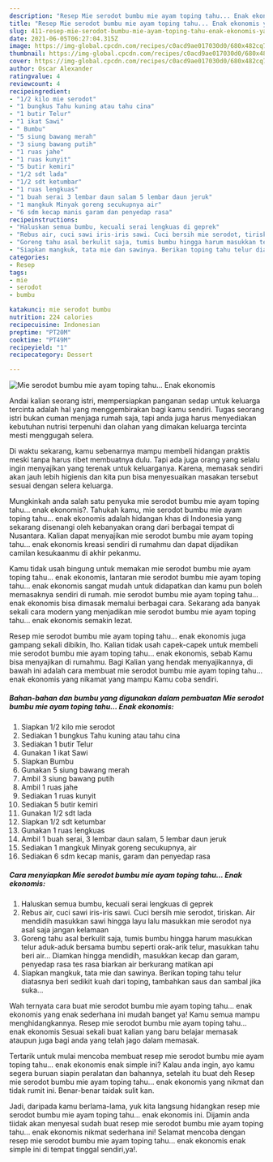 ```yaml
---
description: "Resep Mie serodot bumbu mie ayam toping tahu... Enak ekonomis yang lezat dan Mudah Dibuat"
title: "Resep Mie serodot bumbu mie ayam toping tahu... Enak ekonomis yang lezat dan Mudah Dibuat"
slug: 411-resep-mie-serodot-bumbu-mie-ayam-toping-tahu-enak-ekonomis-yang-lezat-dan-mudah-dibuat
date: 2021-06-05T06:27:04.315Z
image: https://img-global.cpcdn.com/recipes/c0acd9ae017030d0/680x482cq70/mie-serodot-bumbu-mie-ayam-toping-tahu-enak-ekonomis-foto-resep-utama.jpg
thumbnail: https://img-global.cpcdn.com/recipes/c0acd9ae017030d0/680x482cq70/mie-serodot-bumbu-mie-ayam-toping-tahu-enak-ekonomis-foto-resep-utama.jpg
cover: https://img-global.cpcdn.com/recipes/c0acd9ae017030d0/680x482cq70/mie-serodot-bumbu-mie-ayam-toping-tahu-enak-ekonomis-foto-resep-utama.jpg
author: Oscar Alexander
ratingvalue: 4
reviewcount: 4
recipeingredient:
- "1/2 kilo mie serodot"
- "1 bungkus Tahu kuning atau tahu cina"
- "1 butir Telur"
- "1 ikat Sawi"
- " Bumbu"
- "5 siung bawang merah"
- "3 siung bawang putih"
- "1 ruas jahe"
- "1 ruas kunyit"
- "5 butir kemiri"
- "1/2 sdt lada"
- "1/2 sdt ketumbar"
- "1 ruas lengkuas"
- "1 buah serai 3 lembar daun salam 5 lembar daun jeruk"
- "1 mangkuk Minyak goreng secukupnya air"
- "6 sdm kecap manis garam dan penyedap rasa"
recipeinstructions:
- "Haluskan semua bumbu, kecuali serai lengkuas di geprek"
- "Rebus air, cuci sawi iris-iris sawi. Cuci bersih mie serodot, tiriskan. Air mendidih masukkan sawi hingga layu lalu masukkan mie serodot nya asal saja jangan kelamaan"
- "Goreng tahu asal berkulit saja, tumis bumbu hingga harum masukkan telur aduk-aduk bersama bumbu seperti orak-arik telur, masukkan tahu beri air... Diamkan hingga mendidih, masukkan kecap dan garam, penyedap rasa tes rasa biarkan air berkurang matikan api"
- "Siapkan mangkuk, tata mie dan sawinya. Berikan toping tahu telur diatasnya beri sedikit kuah dari toping, tambahkan saus dan sambal jika suka..."
categories:
- Resep
tags:
- mie
- serodot
- bumbu

katakunci: mie serodot bumbu 
nutrition: 224 calories
recipecuisine: Indonesian
preptime: "PT20M"
cooktime: "PT49M"
recipeyield: "1"
recipecategory: Dessert

---
```



![Mie serodot bumbu mie ayam toping tahu... Enak ekonomis](https://img-global.cpcdn.com/recipes/c0acd9ae017030d0/680x482cq70/mie-serodot-bumbu-mie-ayam-toping-tahu-enak-ekonomis-foto-resep-utama.jpg)

Andai kalian seorang istri, mempersiapkan panganan sedap untuk keluarga tercinta adalah hal yang menggembirakan bagi kamu sendiri. Tugas seorang istri bukan cuman menjaga rumah saja, tapi anda juga harus menyediakan kebutuhan nutrisi terpenuhi dan olahan yang dimakan keluarga tercinta mesti menggugah selera.

Di waktu  sekarang, kamu sebenarnya mampu membeli hidangan praktis meski tanpa harus ribet membuatnya dulu. Tapi ada juga orang yang selalu ingin menyajikan yang terenak untuk keluarganya. Karena, memasak sendiri akan jauh lebih higienis dan kita pun bisa menyesuaikan masakan tersebut sesuai dengan selera keluarga. 



Mungkinkah anda salah satu penyuka mie serodot bumbu mie ayam toping tahu... enak ekonomis?. Tahukah kamu, mie serodot bumbu mie ayam toping tahu... enak ekonomis adalah hidangan khas di Indonesia yang sekarang disenangi oleh kebanyakan orang dari berbagai tempat di Nusantara. Kalian dapat menyajikan mie serodot bumbu mie ayam toping tahu... enak ekonomis kreasi sendiri di rumahmu dan dapat dijadikan camilan kesukaanmu di akhir pekanmu.

Kamu tidak usah bingung untuk memakan mie serodot bumbu mie ayam toping tahu... enak ekonomis, lantaran mie serodot bumbu mie ayam toping tahu... enak ekonomis sangat mudah untuk didapatkan dan kamu pun boleh memasaknya sendiri di rumah. mie serodot bumbu mie ayam toping tahu... enak ekonomis bisa dimasak memalui berbagai cara. Sekarang ada banyak sekali cara modern yang menjadikan mie serodot bumbu mie ayam toping tahu... enak ekonomis semakin lezat.

Resep mie serodot bumbu mie ayam toping tahu... enak ekonomis juga gampang sekali dibikin, lho. Kalian tidak usah capek-capek untuk membeli mie serodot bumbu mie ayam toping tahu... enak ekonomis, sebab Kamu bisa menyajikan di rumahmu. Bagi Kalian yang hendak menyajikannya, di bawah ini adalah cara membuat mie serodot bumbu mie ayam toping tahu... enak ekonomis yang nikamat yang mampu Kamu coba sendiri.

<!--inarticleads1-->

##### Bahan-bahan dan bumbu yang digunakan dalam pembuatan Mie serodot bumbu mie ayam toping tahu... Enak ekonomis:

1. Siapkan 1/2 kilo mie serodot
1. Sediakan 1 bungkus Tahu kuning atau tahu cina
1. Sediakan 1 butir Telur
1. Gunakan 1 ikat Sawi
1. Siapkan  Bumbu
1. Gunakan 5 siung bawang merah
1. Ambil 3 siung bawang putih
1. Ambil 1 ruas jahe
1. Sediakan 1 ruas kunyit
1. Sediakan 5 butir kemiri
1. Gunakan 1/2 sdt lada
1. Siapkan 1/2 sdt ketumbar
1. Gunakan 1 ruas lengkuas
1. Ambil 1 buah serai, 3 lembar daun salam, 5 lembar daun jeruk
1. Sediakan 1 mangkuk Minyak goreng secukupnya, air
1. Sediakan 6 sdm kecap manis, garam dan penyedap rasa




<!--inarticleads2-->

##### Cara menyiapkan Mie serodot bumbu mie ayam toping tahu... Enak ekonomis:

1. Haluskan semua bumbu, kecuali serai lengkuas di geprek
1. Rebus air, cuci sawi iris-iris sawi. Cuci bersih mie serodot, tiriskan. Air mendidih masukkan sawi hingga layu lalu masukkan mie serodot nya asal saja jangan kelamaan
1. Goreng tahu asal berkulit saja, tumis bumbu hingga harum masukkan telur aduk-aduk bersama bumbu seperti orak-arik telur, masukkan tahu beri air... Diamkan hingga mendidih, masukkan kecap dan garam, penyedap rasa tes rasa biarkan air berkurang matikan api
1. Siapkan mangkuk, tata mie dan sawinya. Berikan toping tahu telur diatasnya beri sedikit kuah dari toping, tambahkan saus dan sambal jika suka...




Wah ternyata cara buat mie serodot bumbu mie ayam toping tahu... enak ekonomis yang enak sederhana ini mudah banget ya! Kamu semua mampu menghidangkannya. Resep mie serodot bumbu mie ayam toping tahu... enak ekonomis Sesuai sekali buat kalian yang baru belajar memasak ataupun juga bagi anda yang telah jago dalam memasak.

Tertarik untuk mulai mencoba membuat resep mie serodot bumbu mie ayam toping tahu... enak ekonomis enak simple ini? Kalau anda ingin, ayo kamu segera buruan siapin peralatan dan bahannya, setelah itu buat deh Resep mie serodot bumbu mie ayam toping tahu... enak ekonomis yang nikmat dan tidak rumit ini. Benar-benar taidak sulit kan. 

Jadi, daripada kamu berlama-lama, yuk kita langsung hidangkan resep mie serodot bumbu mie ayam toping tahu... enak ekonomis ini. Dijamin anda tiidak akan menyesal sudah buat resep mie serodot bumbu mie ayam toping tahu... enak ekonomis nikmat sederhana ini! Selamat mencoba dengan resep mie serodot bumbu mie ayam toping tahu... enak ekonomis enak simple ini di tempat tinggal sendiri,ya!.


